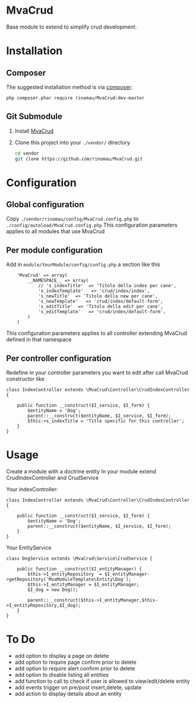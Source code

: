 MvaCrud
========
Base module to extend to simplify crud development.

Installation
============
## Composer

The suggested installation method is via [composer](http://getcomposer.org/):

```sh
php composer.phar require rinomau/MvaCrud:dev-master
```
## Git Submodule

 1. Install [MvaCrud](https://github.com/rinomau/MvaCrud.git)
 2. Clone this project into your `./vendor/` directory

    ```sh
    cd vendor
    git clone https://github.com/rinomau/MvaCrud.git
    ```

Configuration
=============
## Global configuration
Copy `./vendor/rinomau/config/MvaCrud.config.php` to `./config/autoload/MvaCrud.config.php`
This configuration parameters applies to all modules that use MvaCrud

## Per module configuration
Add in `module/YourModule/config/config.php` a section like this

```
    'MvaCrud' => array(
        __NAMESPACE__ => array(
            // 's_indexTitle'  => 'Titolo della index per cane',
            's_indexTemplate'   => 'crud/index/index',
            's_newTitle'  => 'Titolo della new per cane',
            's_newTemplate'   => 'crud/index/default-form',
            's_editTitle'  => 'Titolo della edit per cane',
            's_editTemplate'   => 'crud/index/default-form',
        )
    )
```
This configuration parameters applies to all controller extending MvaCrud defined in that namespace

## Per controller configuration
Redefine in your controller parameters you want to edit after call MvaCrud constructor like

```
class IndexController extends \MvaCrud\Controller\CrudIndexController {
    
    public function __construct($I_service, $I_form) {
        $entityName = 'Dog';
        parent::__construct($entityName, $I_service, $I_form);
        $this->s_indexTitle = 'Title specific for this controller';
    }
}
```


Usage
=====
Create a module with a doctrine entity
In your module extend CrudIndexController and CrudService

Your indexController:
```
class IndexController extends \MvaCrud\Controller\CrudIndexController {
    
    public function __construct($I_service, $I_form) {
        $entityName = 'Dog';
        parent::__construct($entityName, $I_service, $I_form);
    }
}
```
Your EntityService
```
class DogService extends \MvaCrud\Service\CrudService {
    
    public function __construct($I_entityManager) {
        $this->I_entityRepository  = $I_entityManager->getRepository('MvaModuleTemplate\Entity\Dog');
        $this->I_entityManager = $I_entityManager;
        $I_dog = new Dog();

        parent::__construct($this->I_entityManager,$this->I_entityRepository,$I_dog);
    }
}
```
To Do
=====
- add option to display a page on delete
- add option to require page confirm prior to delete
- add option to require alert confirm  prior to delete
- add option to disable listing all entities
- add function to call to check if user is allowed to view/edit/delete entity
- add events trigger on pre/post insert,delete, update
- add action to display details about an entity
